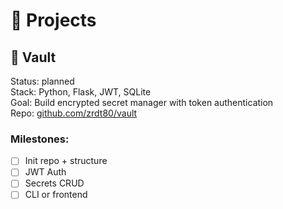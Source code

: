 # 🚀 Projects

## 🔐 Vault

Status: planned  
Stack: Python, Flask, JWT, SQLite  
Goal: Build encrypted secret manager with token authentication  
Repo: [github.com/zrdt80/vault](https://github.com/zrdt80/vault)

### Milestones:

-   [ ] Init repo + structure
-   [ ] JWT Auth
-   [ ] Secrets CRUD
-   [ ] CLI or frontend
